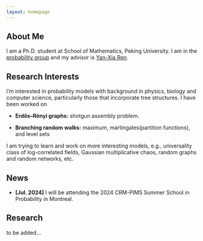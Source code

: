 ```yaml
---
layout: homepage
---
```


## About Me
I am a Ph.D. student at School of Mathematics, Peking University. I am in the [probability group](https://pkuprobability.com) and my advisor is [Yan-Xia Ren](https://www.math.pku.edu.cn/teachers/renyx/index.htm).

## Research Interests

I’m interested in probability models with background in physics, biology and computer science, particularly those that incorporate tree structures. I have been worked on

- **Erdős–Rényi graphs:** shotgun assembly problem.

- **Branching random walks:** maximum, martingales(partition functions), and level sets


I am trying to learn and work on more interesting models, e.g., universality class of log-correlated fields, Gaussian multiplicative chaos, random graphs and random networks, etc.

## News

- **[Jul. 2024]** I will be attending the 2024 CRM-PIMS Summer School in Probability in Montreal.

## Research

to be added...
<!-- {% include_relative _includes/publications.md %}

{% include_relative _includes/services.md %} -->

